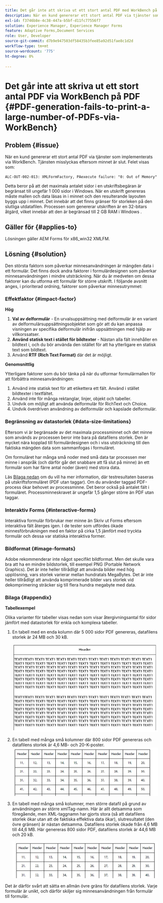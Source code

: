 ```yaml
---
title: Det går inte att skriva ut ett stort antal PDF med WorkBench på PDF
description: När en kund genererar ett stort antal PDF via tjänster som implementerats via WorkBench misslyckas utskriftstjänsten.
exl-id: f3746b8e-4c38-447a-b5bf-d11fc77556f7
solution: Experience Manager, Experience Manager Forms
feature: Adaptive Forms,Document Services
role: User, Developer
source-git-commit: d7b9e947503df58435b3fee85a92d51fae8c1d2d
workflow-type: tm+mt
source-wordcount: '775'
ht-degree: 0%

---
```


# Det går inte att skriva ut ett stort antal PDF via WorkBench på PDF {#PDF-generation-fails-to-print-a-large-number-of-PDFs-via-WorkBench}

## Problem {#issue}

När en kund genererar ett stort antal PDF via tjänster som implementerats via WorkBench. Tjänsten misslyckas eftersom minnet är slut. Felet visas som:

`ALC-OUT-002-013: XMLFormFactory, PAexecute failure: "0: Out of Memory"`

<!-- Attached is a simplified template (BollatoRiservatiLandscape_table_simple.xdp) that simulates the problem.
Using the Designer, if we associate the template "BollatoRiservatiLandscape_table_semplice.xdp" with the XML file "BollatoRiservati.xml" during the generation of the pdf, the process comes to occupy 1.6 Gb of RAM. On the server side, with the complete template, the pdf generation process breaks down, occupying 2 GB of RAM.-->

Detta beror på att det maximala antalet sidor i en utskriftsbegäran är begränsat till ungefär 1 000 sidor i Windows. När en utskrift genereras måste mallen och data läsas in i minnet och den resulterande layouten byggs upp i minnet. Det innebär att det finns gränser för storleken på den slutliga utdatafilen. Processen som genererar utskriften är en 32-bitars åtgärd, vilket innebär att den är begränsad till 2 GB RAM i Windows <!--and 4 GB on UNIX-->.

## Gäller för {#applies-to}

Lösningen gäller AEM Forms <!--JEE Server and AEM Forms on OSGi Server--> för x86_win32 XMLFM.

## Lösning {#solution}

Den största faktorn som påverkar minnesanvändningen är mängden data i ett formulär. Det finns dock andra faktorer i formulärdesignen som påverkar minnesanvändningen i mindre utsträckning. När du är medveten om dessa faktorer kan du utforma ett formulär för större utskrift. I följande avsnitt anges, i prioriterad ordning, faktorer som påverkar minnesutrymmet:

### Effektfaktor {#impact-factor}

**Hög**

1. **Val av delformulär** - En urvalsuppsättning med delformulär är en variant av delformulärsuppsättningsobjektet som gör att du kan anpassa visningen av specifika delformulär inifrån uppsättningen med hjälp av villkorssatser.
1. **Använd statisk text i stället för bildtexter** - Nästan alla fält innehåller en bildtext i, och du bör använda den istället för att ha ytterligare en statisk text som bildtext.
1. Använd **RTF (Rich Text Format)** där det är möjligt.

**Genomsnittlig**

Ytterligare faktorer som du bör tänka på när du utformar formulärmallen för att förbättra minnesanvändningen:

1. Använd inte statisk text för att etikettera ett fält. Använd i stället bildtexter i textfältet.
2. Använd inte för många rektanglar, linjer, objekt och tabeller.
3. Undvik om möjligt att använda delformulär för RichText och Choice.
4. Undvik överdriven användning av delformulär och kapslade delformulär.

### Begränsning av datastorlek {#data-size-limitations}

Eftersom vi är begränsade av det maximala processminnet och det minne som används av processen beror inte bara på datafilens storlek. Den är mycket nära kopplad till formulärdesignen och i viss utsträckning till den faktiska mängden data som sammanfogas i formuläret.

Om formuläret har många små noder med små data tar processen mer minne i anspråk (och därför går det snabbare att få slut på minne) än ett formulär som har färre antal noder (även) med stora data.

Läs [Bilaga nedan](#appendix) om du vill ha mer information, där testresultaten baseras på utskriftsformuläret (PDF utan taggar). Om du använder taggad PDF-process ökar behovet av processminne. Det beror också på antalet fält i formuläret. Processminneskravet är ungefär 1,5 gånger större än PDF utan taggar.

### Interaktiv Forms {#interactive-forms}

Interaktiva formulär förbrukar mer minne än Skriv ut Forms eftersom interaktiva fält återges igen. I de tester som utfördes ökade minnesförbrukningen med en faktor på cirka 1,5 jämfört med tryckta formulär och dessa var statiska interaktiva former.

### Bildformat {#image-formats}

Adobe rekommenderar inte något specifikt bildformat. Men det skulle vara bra att ha en mindre bildstorlek, till exempel PNG (Portable Network Graphics). Det är inte heller tillrådligt att använda bilder med hög upplösning, vars storlek varierar mellan hundratals MegaBytes. Det är inte heller tillrådligt att använda komprimerade bilder vars storlek vid dekomprimering sträcker sig till flera hundra megabyte med data.

### Bilaga {#appendix}

**Tabellexempel**

Olika varianter för tabeller visas nedan som visar återgivningsantal för sidor jämfört med datastorlek för enkla och komplexa tabeller.

1. En tabell med en enda kolumn där 5 000 sidor PDF genereras, datafilens storlek är 24 MB och 30 kB.

   ![table_single_column](/help/forms/using/assets/table_single_column.png)

1. En tabell med många små kolumner där 800 sidor PDF genereras och datafilens storlek är 4,6 MB- och 20-K-poster.
   ![table_many_small_columns](/help/forms/using/assets/table_many_small_columns.png)

1. En tabell med många små kolumner, men större datafil på grund av användningen av större xmlTag-namn.
Här är allt detsamma som föregående, men XML-taggnamn har gjorts stora (så att datafilens storlek ökar utan att de faktiska effektiva data ökar), slutresultatet (den övre gränsen) är nästan detsamma. Datafilens storlek ökade från 4,6 MB till 44,6 MB. Här genereras 800 sidor PDF, datafilens storlek är 44,6 MB och 20 kB.

   ![table_larger_xml_tagname](/help/forms/using/assets/table_bigger_xml_tagname.png)

Det är därför svårt att sätta en allmän övre gräns för datafilens storlek. Varje formulär är unikt, och därför skiljer sig minnesanvändningen från formulär till formulär.
